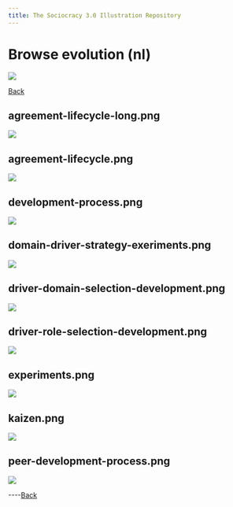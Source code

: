 ```yaml
---
title: The Sociocracy 3.0 Illustration Repository
---
```


# Browse evolution (nl)

![](/img/nl-48px.png)

[Back](index-nl.html)

## agreement-lifecycle-long.png

[![](/img/nl/evolution/agreement-lifecycle-long.png)](/img/nl/evolution/agreement-lifecycle-long.png)

## agreement-lifecycle.png

[![](/img/nl/evolution/agreement-lifecycle.png)](/img/nl/evolution/agreement-lifecycle.png)

## development-process.png

[![](/img/nl/evolution/development-process.png)](/img/nl/evolution/development-process.png)

## domain-driver-strategy-exeriments.png

[![](/img/nl/evolution/domain-driver-strategy-exeriments.png)](/img/nl/evolution/domain-driver-strategy-exeriments.png)

## driver-domain-selection-development.png

[![](/img/nl/evolution/driver-domain-selection-development.png)](/img/nl/evolution/driver-domain-selection-development.png)

## driver-role-selection-development.png

[![](/img/nl/evolution/driver-role-selection-development.png)](/img/nl/evolution/driver-role-selection-development.png)

## experiments.png

[![](/img/nl/evolution/experiments.png)](/img/nl/evolution/experiments.png)

## kaizen.png

[![](/img/nl/evolution/kaizen.png)](/img/nl/evolution/kaizen.png)

## peer-development-process.png

[![](/img/nl/evolution/peer-development-process.png)](/img/nl/evolution/peer-development-process.png)

----[Back](index-nl.html)

